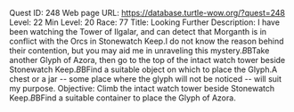 Quest ID: 248
Web page URL: https://database.turtle-wow.org/?quest=248
Level: 22
Min Level: 20
Race: 77
Title: Looking Further
Description: I have been watching the Tower of Ilgalar, and can detect that Morganth is in conflict with the Orcs in Stonewatch Keep.I do not know the reason behind their contention, but you may aid me in unraveling this mystery.$B$BTake another Glyph of Azora, then go to the top of the intact watch tower beside Stonewatch Keep.$B$BFind a suitable object on which to place the Glyph.A chest or a jar -- some place where the glyph will not be noticed -- will suit my purpose.
Objective: Climb the intact watch tower beside Stonewatch Keep.$B$BFind a suitable container to place the Glyph of Azora.
